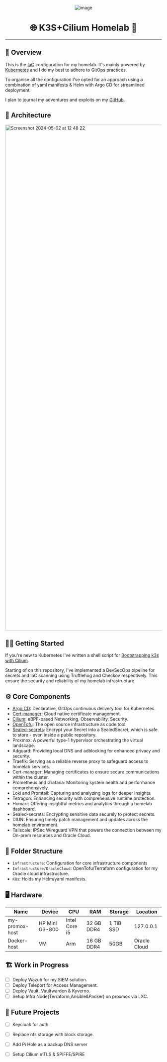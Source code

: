 <div align="center">

![image](https://github.com/zazathomas/Homelab/assets/21116259/2f210bf0-33c2-4972-b8da-728c82ce608f)


# 🌐 K3S+Cilium Homelab 🏡

</div>

---

## 📝 Overview

This is the [IaC](https://github.com/zazathomas/Homelab/tree/main/Infrastructure/OracleCloud/Terraform) configuration for my homelab.
It's mainly powered by [Kubernetes](https://kubernetes.io/) and I do my best to adhere to GitOps practices.

To organise all the configuration I've opted for an approach using a combination of yaml manifests & Helm with Argo CD for streamlined deployment.

I plan to journal my adventures and exploits on my [GitHub](https://github.com/zazathomas/Homelab).

## 📝 Architecture

<img width="1626" alt="Screenshot 2024-05-02 at 12 48 22" src="https://github.com/zazathomas/Homelab/assets/21116259/1fcd4aff-6001-42df-85ed-8b183087d17b">

## 🧑‍💻 Getting Started

If you're new to Kubernetes I've written a shell script for [Bootstrapping k3s with Cilium](https://github.com/zazathomas/Homelab/tree/main/K8s/K3s%2BCilium).

Starting of on this repository, I've implemented a DevSecOps pipeline for secrets and IaC scanning using Trufflehog and Checkov respectively. This ensure the security and reliability of my homelab infrastructure.

## ⚙️ Core Components

- [Argo CD](https://argo-cd.readthedocs.io/en/stable/): Declarative, GitOps continuous delivery tool for Kubernetes.
- [Cert-manager](https://cert-manager.io/): Cloud native certificate management.
- [Cilium](https://cilium.io/): eBPF-based Networking, Observability, Security.
- [OpenTofu](https://opentofu.org/): The open source infrastructure as code tool.
- [Sealed-secrets](https://github.com/bitnami-labs/sealed-secrets): Encrypt your Secret into a SealedSecret, which is
  safe to store - even inside a public repository.
- Proxmox: A powerful type-1 hypervisor orchestrating the virtual landscape.
- Adguard: Providing local DNS and adblocking for enhanced privacy and security.
- Traefik: Serving as a reliable reverse proxy to safeguard access to homelab services.
- Cert-manager: Managing certificates to ensure secure communications within the cluster.
- Prometheus and Grafana: Monitoring system health and performance comprehensively.
- Loki and Promtail: Capturing and analyzing logs for deeper insights.
- Tetragon: Enhancing security with comprehensive runtime protection.
- Homarr: Offering insightful metrics and analytics through a homelab dashboard.
- Sealed-secrets: Encrypting sensitive data securely to protect secrets.
- DIUN: Ensuring timely patch management and updates across the homelab environment.
- Tailscale: IPSec Wireguard VPN that powers the connection between my On-prem resources and Oracle Cloud.

## 📂 Folder Structure

* `infrastructure`: Configuration for core infrastructure components
* `Infrastructure/OracleCloud`: OpenTofu/Terraform configuration for my Oracle cloud infrastructure.
* `K8s`: Holds my Helm/yaml manifests.

## 🖥️ Hardware

| Name   | Device                    | CPU             | RAM            | Storage    |  Location    |
|--------|---------------------------|-----------------|----------------|------------|--------------|
| my-promox-host   |HP Mini G3-800 | Intel Core i5 | 32 GB DDR4  | 1 TiB SSD | 127.0.0.1 |
| Docker-host | VM    | Arm     | 16 GB DDR4     | 50GB | Oracle Cloud |

## 🏗️ Work in Progress
- [ ] Deploy Wazuh for my SIEM solution.
- [ ] Deploy Teleport for Access Management.
- [ ] Deploy Vault, Vaultwarden & Kyverno.
- [ ] Setup Infra Node(Terraform,Ansible&Packer) on proxmox via LXC.

## 👷‍ Future Projects

- [ ] Keycloak for auth
- [ ] Replace nfs storage with block storage.
- [ ] Add Pi Hole as a backup DNS server 
- [ ] Setup Cilium mTLS & SPIFFE/SPIRE

